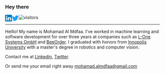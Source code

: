 ### Hey there
<a href="https://www.linkedin.com/in/mohamad-al-mdfaa/">
  <img align="left" alt="Mohamad's LinkedIN" width="22px" src="https://raw.githubusercontent.com/mhd-medfa/mhd-medfa/main/assets/linkedin.svg" />
</a>
<a href="https://twitter.com/mohamadalmadfaa">
  <img align="left" alt="Mohamad Al Mdfaa | Twitter" width="22px" src="https://raw.githubusercontent.com/mhd-medfa/mhd-medfa/main/assets/twitter.svg" />
</a>

![visitors](https://visitor-badge.glitch.me/badge?page_id=mhd-medfa.mhd-medfa)
<hr>

Helllo!
My name is Mohamad Al Mdfaa. I've worked in machine learning and software development for over three years at companies such as [L-One Systems GmbH](https://l-one.de/) and [BeeOrder](https://beeorder.com). I graduated with honors from [Innopolis University](https://innopolis.university/) with a master's degree in robotics and computer vision.

Contact me at [Linkedin](https://www.linkedin.com/in/mohamad-al-mdfaa/), [Twitter](https://twitter.com/mohamadalmadfaa).

Or send me your email right away [mohamad.almdfaa@gmail.com](mohamad.almdfaa@gmail.com)





